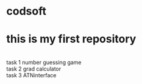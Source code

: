 # codsoft
<h1> this is my first repository </h1>
  <br>
task 1 number guessing game <br>
task 2 grad calculator <br>
task 3 ATNinterface
